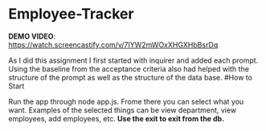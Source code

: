 # Employee-Tracker
<strong>DEMO VIDEO</strong>: https://watch.screencastify.com/v/7IYW2mWOxXHGXHbBsrDq <p>
As I did this assignment I first started with inquirer and added each prompt. Using the baseline from the acceptance criteria also had helped with the structure of the prompt as well as the structure of the data base.
#How to Start <p>
  Run the app through node app.js. Frome there you can select what you want. Examples of the selected things can be view department, view employees, add employees, etc.
 <strong> Use the exit to exit from the db.</strong><p>
